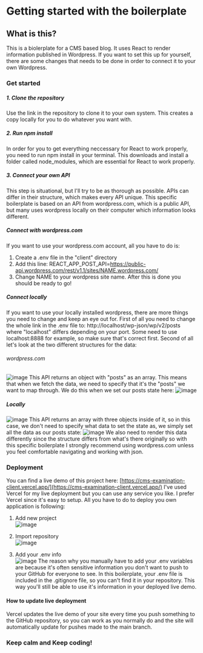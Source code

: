 # Getting started with the boilerplate

## What is this?
This is a biolerplate for a CMS based blog. It uses React to render information published in Wordpress.
If you want to set this up for yourself, there are some changes that needs to be done in order to connect it
to your own Wordpress.

### Get started

##### 1. Clone the repository
Use the link in the repository to clone it to your own system. This creates a copy locally for you to do whatever you want with.

##### 2. Run npm install
In order for you to get everything neccessary for React to work properly, you need to run npm install in your terminal.
This downloads and install a folder called node_modules, which are essential for React to work properly.

##### 3. Connect your own API
This step is situational, but I'll try to be as thorough as possible. APIs can differ in their structure, which makes every API unique.
This specific boilerplate is based on an API from wordpress.com, which is a public API, but many uses wordpress locally on their computer which information looks different.

##### Connect with wordpress.com
If you want to use your wordpress.com account, all you have to do is:
1. Create a .env file in the "client" directory
2. Add this line: REACT_APP_POST_API=https://public-api.wordpress.com/rest/v1.1/sites/NAME.wordpress.com/
3. Change NAME to your wordpress site name.
After this is done you should be ready to go!

##### Connect locally
If you want to use your locally installed wordpress, there are more things you need to change and keep an eye out for. First of all you need to change the whole link in the .env file to: http://localhost/wp-json/wp/v2/posts where "localhost" differs depending on your port. Some need to use localhost:8888 for example, so make sure that's correct first. Second of all let's look at the two different structures for the data:

###### wordpress.com
![image](https://user-images.githubusercontent.com/90902429/189616314-39840e5c-0c03-4b15-8db3-d78796b2bf74.png)
This API returns an object with "posts" as an array. This means that when we fetch the data, we need to specify that it's the "posts" we want to map through. We do this when we set our posts state here:
![image](https://user-images.githubusercontent.com/90902429/189617534-0d657fc9-0821-4bc4-a213-e3ae00505baa.png)

##### Locally
![image](https://user-images.githubusercontent.com/90902429/189618698-7f4d5bd4-4f7f-4543-ad53-ffc9b4d43a40.png)
This API returns an array with three objects inside of it, so in this case, we don't need to specify what data to set the state as, we simply set all the data as our posts state:
![image](https://user-images.githubusercontent.com/90902429/189619320-ea93d7f7-fc9f-4a33-824e-584b31cd7851.png)
We also need to render this data differently since the structure differs from what's there originally so with this specific boilerplate I strongly recommend using wordpress.com unless you feel comfortable navigating and working with json.

### Deployment
You can find a live demo of this project here: [https://cms-examination-client.vercel.app/](https://cms-examination-client.vercel.app/) I've used Vercel for my live deployment but you can use any service you like. I prefer Vercel since it's easy to setup. All you have to do to deploy you own application is following:
1. Add new project <br />
![image](https://user-images.githubusercontent.com/90902429/189832054-f30a3259-1feb-4078-8809-841ecb38939f.png)

2. Import repository <br />
![image](https://user-images.githubusercontent.com/90902429/189832467-f3bbe5c5-6dba-44fa-bbd9-8834e6e633cd.png)

3. Add your .env info <br />
![image](https://user-images.githubusercontent.com/90902429/189832655-0d229c2c-2e7a-4ae0-b687-d276bc5770ec.png)
The reason why you manually have to add your .env variables are because it's often sensitive information you don't want to push to your GitHub for everyone to see. In this boilerplate, your .env file is included in the .gitignore file, so you can't find it in your repository. This way you'll still be able to use it's information in your deployed live demo.

#### How to update live deployment
Vercel updates the live demo of your site every time you push something to the GitHub repository, so you can work as you normally do and the site will automatically update for pushes made to the main branch.

### Keep calm and Keep coding!

